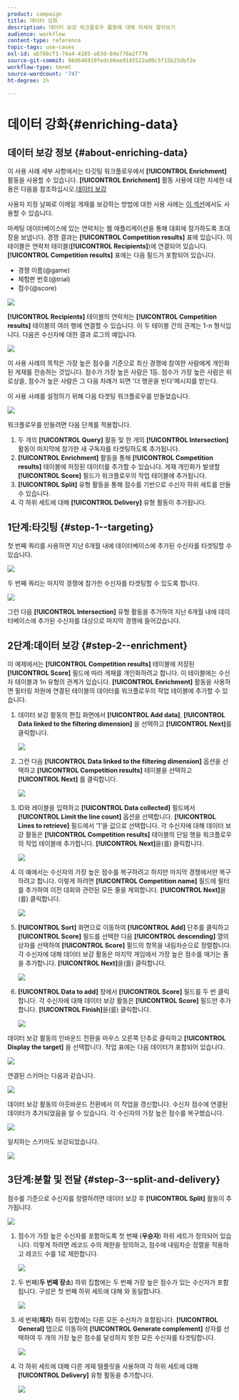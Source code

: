 ```yaml
---
product: campaign
title: 데이터 강화
description: 데이터 보강 워크플로우 활동에 대해 자세히 알아보기
audience: workflow
content-type: reference
topic-tags: use-cases
exl-id: ab786cf1-74a4-4185-a63d-84e776a2f776
source-git-commit: 98d646919fedc66ee9145522ad0c5f15b25dbf2e
workflow-type: tm+mt
source-wordcount: '747'
ht-degree: 1%

---
```


# 데이터 강화{#enriching-data}

## 데이터 보강 정보 {#about-enriching-data}

이 사용 사례 세부 사항에서는 타깃팅 워크플로우에서 **[!UICONTROL Enrichment]** 활동을 사용할 수 있습니다. **[!UICONTROL Enrichment]** 활동 사용에 대한 자세한 내용은 다음을 참조하십시오.[데이터 보강](../../workflow/using/enrichment.md)

사용자 지정 날짜로 이메일 게재를 보강하는 방법에 대한 사용 사례는 [이 섹션](../../workflow/using/email-enrichment-with-custom-date-fields.md)에서도 사용할 수 있습니다.

마케팅 데이터베이스에 있는 연락처는 웹 애플리케이션을 통해 대회에 참가하도록 초대장을 보냅니다. 경쟁 결과는 **[!UICONTROL Competition results]** 표에 있습니다. 이 테이블은 연락처 테이블(**[!UICONTROL Recipients]**)에 연결되어 있습니다. **[!UICONTROL Competition results]** 표에는 다음 필드가 포함되어 있습니다.

* 경쟁 이름(@game)
* 체험판 번호(@trial)
* 점수(@score)

![](assets/uc1_enrich_1.png)

**[!UICONTROL Recipients]** 테이블의 연락처는 **[!UICONTROL Competition results]** 테이블의 여러 행에 연결할 수 있습니다. 이 두 테이블 간의 관계는 1-n 형식입니다. 다음은 수신자에 대한 결과 로그의 예입니다.

![](assets/uc1_enrich_2.png)

이 사용 사례의 목적은 가장 높은 점수를 기준으로 최신 경쟁에 참여한 사람에게 개인화된 게재를 전송하는 것입니다. 점수가 가장 높은 사람은 1등. 점수가 가장 높은 사람은 위로상을, 점수가 높은 사람은 그 다음 차례가 되면 &#39;더 행운을 빈다&#39;메시지를 받는다.

이 사용 사례를 설정하기 위해 다음 타겟팅 워크플로우를 만들었습니다.

![](assets/uc1_enrich_3.png)

워크플로우를 만들려면 다음 단계를 적용합니다.

1. 두 개의 **[!UICONTROL Query]** 활동 및 한 개의 **[!UICONTROL Intersection]** 활동이 마지막에 참가한 새 구독자를 타겟팅하도록 추가됩니다.
1. **[!UICONTROL Enrichment]** 활동을 통해 **[!UICONTROL Competition results]** 테이블에 저장된 데이터를 추가할 수 있습니다. 게재 개인화가 발생할 **[!UICONTROL Score]** 필드가 워크플로우의 작업 테이블에 추가됩니다.
1. **[!UICONTROL Split]** 유형 활동을 통해 점수를 기반으로 수신자 하위 세트를 만들 수 있습니다.
1. 각 하위 세트에 대해 **[!UICONTROL Delivery]** 유형 활동이 추가됩니다.

## 1단계:타깃팅 {#step-1--targeting}

첫 번째 쿼리를 사용하면 지난 6개월 내에 데이터베이스에 추가된 수신자를 타겟팅할 수 있습니다.

![](assets/uc1_enrich_4.png)

두 번째 쿼리는 마지막 경쟁에 참가한 수신자를 타겟팅할 수 있도록 합니다.

![](assets/uc1_enrich_5.png)

그런 다음 **[!UICONTROL Intersection]** 유형 활동을 추가하여 지난 6개월 내에 데이터베이스에 추가된 수신자를 대상으로 마지막 경쟁에 들어갔습니다.

## 2단계:데이터 보강 {#step-2--enrichment}

이 예제에서는 **[!UICONTROL Competition results]** 테이블에 저장된 **[!UICONTROL Score]** 필드에 따라 게재를 개인화하려고 합니다. 이 테이블에는 수신자 테이블과 1n 유형의 관계가 있습니다. **[!UICONTROL Enrichment]** 활동을 사용하면 필터링 차원에 연결된 테이블의 데이터를 워크플로우의 작업 테이블에 추가할 수 있습니다.

1. 데이터 보강 활동의 편집 화면에서 **[!UICONTROL Add data]**, **[!UICONTROL Data linked to the filtering dimension]** 을 선택하고 **[!UICONTROL Next]**&#x200B;를 클릭합니다.

   ![](assets/uc1_enrich_6.png)

1. 그런 다음 **[!UICONTROL Data linked to the filtering dimension]** 옵션을 선택하고 **[!UICONTROL Competition results]** 테이블을 선택하고 **[!UICONTROL Next]** 를 클릭합니다.

   ![](assets/uc1_enrich_7.png)

1. ID와 레이블을 입력하고 **[!UICONTROL Data collected]** 필드에서 **[!UICONTROL Limit the line count]** 옵션을 선택합니다. **[!UICONTROL Lines to retrieve]** 필드에서 &#39;1&#39;을 값으로 선택합니다. 각 수신자에 대해 데이터 보강 활동은 **[!UICONTROL Competition results]** 테이블의 단일 행을 워크플로우의 작업 테이블에 추가합니다. **[!UICONTROL Next]**&#x200B;을(를) 클릭합니다.

   ![](assets/uc1_enrich_8.png)

1. 이 예에서는 수신자의 가장 높은 점수를 복구하려고 하지만 마지막 경쟁에서만 복구하려고 합니다. 이렇게 하려면 **[!UICONTROL Competition name]** 필드에 필터를 추가하여 이전 대회와 관련된 모든 줄을 제외합니다. **[!UICONTROL Next]**&#x200B;을(를) 클릭합니다.

   ![](assets/uc1_enrich_9.png)

1. **[!UICONTROL Sort]** 화면으로 이동하여 **[!UICONTROL Add]** 단추를 클릭하고 **[!UICONTROL Score]** 필드를 선택한 다음 **[!UICONTROL descending]** 열의 상자를 선택하여 **[!UICONTROL Score]** 필드의 항목을 내림차순으로 정렬합니다. 각 수신자에 대해 데이터 보강 활동은 마지막 게임에서 가장 높은 점수를 매기는 줄을 추가합니다. **[!UICONTROL Next]**&#x200B;을(를) 클릭합니다.

   ![](assets/uc1_enrich_10.png)

1. **[!UICONTROL Data to add]** 창에서 **[!UICONTROL Score]** 필드를 두 번 클릭합니다. 각 수신자에 대해 데이터 보강 활동은 **[!UICONTROL Score]** 필드만 추가합니다. **[!UICONTROL Finish]**&#x200B;을(를) 클릭합니다.

   ![](assets/uc1_enrich_11.png)

데이터 보강 활동의 인바운드 전환을 마우스 오른쪽 단추로 클릭하고 **[!UICONTROL Display the target]** 을 선택합니다. 작업 표에는 다음 데이터가 포함되어 있습니다.

![](assets/uc1_enrich_13.png)

연결된 스키마는 다음과 같습니다.

![](assets/uc1_enrich_15.png)

데이터 보강 활동의 아웃바운드 전환에서 이 작업을 갱신합니다. 수신자 점수에 연결된 데이터가 추가되었음을 알 수 있습니다. 각 수신자의 가장 높은 점수를 복구했습니다.

![](assets/uc1_enrich_12.png)

일치하는 스키마도 보강되었습니다.

![](assets/uc1_enrich_14.png)

## 3단계:분할 및 전달 {#step-3--split-and-delivery}

점수를 기준으로 수신자를 정렬하려면 데이터 보강 후 **[!UICONTROL Split]** 활동이 추가됩니다.

![](assets/uc1_enrich_18.png)

1. 점수가 가장 높은 수신자를 포함하도록 첫 번째 (**우승자**) 하위 세트가 정의되어 있습니다. 이렇게 하려면 레코드 수의 제한을 정의하고, 점수에 내림차순 정렬을 적용하고 레코드 수를 1로 제한합니다.

   ![](assets/uc1_enrich_16.png)

1. 두 번째(**두 번째 장소**) 하위 집합에는 두 번째 가장 높은 점수가 있는 수신자가 포함됩니다. 구성은 첫 번째 하위 세트에 대해 와 동일합니다.

   ![](assets/uc1_enrich_17.png)

1. 세 번째(**패자**) 하위 집합에는 다른 모든 수신자가 포함됩니다. **[!UICONTROL General]** 탭으로 이동하여 **[!UICONTROL Generate complement]** 상자를 선택하여 두 개의 가장 높은 점수를 달성하지 못한 모든 수신자를 타겟팅합니다.

   ![](assets/uc1_enrich_19.png)

1. 각 하위 세트에 대해 다른 게재 템플릿을 사용하여 각 하위 세트에 대해 **[!UICONTROL Delivery]** 유형 활동을 추가합니다.

   ![](assets/uc1_enrich_20.png)
